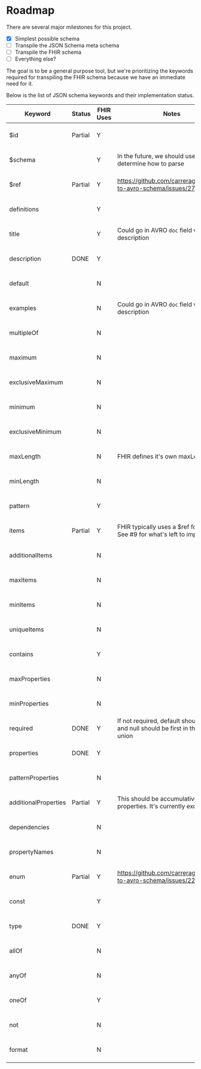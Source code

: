 # Roadmap

There are several major milestones for this project.

- [x] Simplest possible schema
- [ ] Transpile the JSON Schema meta schema
- [ ] Transpile the FHIR schema
- [ ] Everything else?

The goal is to be a general purpose tool, but we're prioritizing the keywords required for transpiling the FHIR schema because we have an immediate need for it.

Below is the list of JSON schema keywords and their implementation status.

| Keyword              | Status  | FHIR Uses | Notes                                                                               | Specification URL                                                               |
|----------------------|---------|-----------|-------------------------------------------------------------------------------------|---------------------------------------------------------------------------------|
| $id                  | Partial | Y         |                                                                                     | https://tools.ietf.org/html/draft-wright-json-schema-01#section-9.2             |
| $schema              |         | Y         | In the future, we should use this to determine how to parse                         | https://tools.ietf.org/html/draft-wright-json-schema-01#section-7               |
| $ref                 | Partial | Y         | https://github.com/carreragroup/json-to-avro-schema/issues/27                       | https://tools.ietf.org/html/draft-wright-json-schema-01#section-8               |
| definitions          |         | Y         |                                                                                     | https://tools.ietf.org/html/draft-wright-json-schema-validation-01#section-7.1  |
| title                |         | Y         | Could go in AVRO `doc` field with description                                       | https://tools.ietf.org/html/draft-wright-json-schema-validation-01#section-7.2  |
| description          | DONE    | Y         |                                                                                     | https://tools.ietf.org/html/draft-wright-json-schema-validation-01#section-7.2  |
| default              |         | N         |                                                                                     | https://tools.ietf.org/html/draft-wright-json-schema-validation-01#section-7.3  |
| examples             |         | N         | Could go in AVRO `doc` field with description                                       | https://tools.ietf.org/html/draft-wright-json-schema-validation-01#section-7.4  |
| multipleOf           |         | N         |                                                                                     | https://tools.ietf.org/html/draft-wright-json-schema-validation-01#section-6.1  |
| maximum              |         | N         |                                                                                     | https://tools.ietf.org/html/draft-wright-json-schema-validation-01#section-6.2  |
| exclusiveMaximum     |         | N         |                                                                                     | https://tools.ietf.org/html/draft-wright-json-schema-validation-01#section-6.3  |
| minimum              |         | N         |                                                                                     | https://tools.ietf.org/html/draft-wright-json-schema-validation-01#section-6.4  |
| exclusiveMinimum     |         | N         |                                                                                     | https://tools.ietf.org/html/draft-wright-json-schema-validation-01#section-6.5  |
| maxLength            |         | N         | FHIR defines it's own maxLength                                                     | https://tools.ietf.org/html/draft-wright-json-schema-validation-01#section-6.6  |
| minLength            |         | N         |                                                                                     | https://tools.ietf.org/html/draft-wright-json-schema-validation-01#section-6.7  |
| pattern              |         | Y         |                                                                                     | https://tools.ietf.org/html/draft-wright-json-schema-validation-01#section-6.8  |
| items                | Partial | Y         | FHIR typically uses a $ref for the type.<br>See #9 for what's left to implement.    | https://tools.ietf.org/html/draft-wright-json-schema-validation-01#section-6.9  |
| additionalItems      |         | N         |                                                                                     | https://tools.ietf.org/html/draft-wright-json-schema-validation-01#section-6.10 |
| maxItems             |         | N         |                                                                                     | https://tools.ietf.org/html/draft-wright-json-schema-validation-01#section-6.11 |
| minItems             |         | N         |                                                                                     | https://tools.ietf.org/html/draft-wright-json-schema-validation-01#section-6.12 |
| uniqueItems          |         | N         |                                                                                     | https://tools.ietf.org/html/draft-wright-json-schema-validation-01#section-6.13 |
| contains             |         | Y         |                                                                                     | https://tools.ietf.org/html/draft-wright-json-schema-validation-01#section-6.14 |
| maxProperties        |         | N         |                                                                                     | https://tools.ietf.org/html/draft-wright-json-schema-validation-01#section-6.15 |
| minProperties        |         | N         |                                                                                     | https://tools.ietf.org/html/draft-wright-json-schema-validation-01#section-6.16 |
| required             | DONE    | Y         | If not required, default should be null  and null should be first in the type union | https://tools.ietf.org/html/draft-wright-json-schema-validation-01#section-6.17 |
| properties           | DONE    | Y         |                                                                                     | https://tools.ietf.org/html/draft-wright-json-schema-validation-01#section-6.18 |
| patternProperties    |         | N         |                                                                                     | https://tools.ietf.org/html/draft-wright-json-schema-validation-01#section-6.19 |
| additionalProperties | Partial | Y         | This should be accumulative w/ properties. It's currently exclusive.                | https://tools.ietf.org/html/draft-wright-json-schema-validation-01#section-6.20 |
| dependencies         |         | N         |                                                                                     | https://tools.ietf.org/html/draft-wright-json-schema-validation-01#section-6.21 |
| propertyNames        |         | N         |                                                                                     | https://tools.ietf.org/html/draft-wright-json-schema-validation-01#section-6.22 |
| enum                 | Partial | Y         | https://github.com/carreragroup/json-to-avro-schema/issues/22                       | https://tools.ietf.org/html/draft-wright-json-schema-validation-01#section-6.23 |
| const                |         | Y         |                                                                                     | https://tools.ietf.org/html/draft-wright-json-schema-validation-01#section-6.24 |
| type                 | DONE    | Y         |                                                                                     | https://tools.ietf.org/html/draft-wright-json-schema-validation-01#section-6.25 |
| allOf                |         | N         |                                                                                     | https://tools.ietf.org/html/draft-wright-json-schema-validation-01#section-6.26 |
| anyOf                |         | N         |                                                                                     | https://tools.ietf.org/html/draft-wright-json-schema-validation-01#section-6.27 |
| oneOf                |         | Y         |                                                                                     | https://tools.ietf.org/html/draft-wright-json-schema-validation-01#section-6.28 |
| not                  |         | N         |                                                                                     | https://tools.ietf.org/html/draft-wright-json-schema-validation-01#section-6.29 |
| format               |         | N         |                                                                                     | https://tools.ietf.org/html/draft-wright-json-schema-validation-01#section-8    |